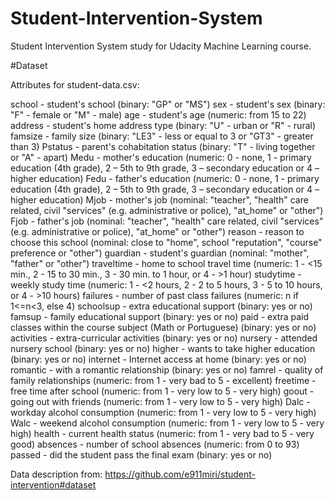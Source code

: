 # Student-Intervention-System
Student Intervention System study for Udacity Machine Learning course.

#Dataset

Attributes for student-data.csv:

school - student's school (binary: "GP" or "MS")
sex - student's sex (binary: "F" - female or "M" - male)
age - student's age (numeric: from 15 to 22)
address - student's home address type (binary: "U" - urban or "R" - rural)
famsize - family size (binary: "LE3" - less or equal to 3 or "GT3" - greater than 3)
Pstatus - parent's cohabitation status (binary: "T" - living together or "A" - apart)
Medu - mother's education (numeric: 0 - none, 1 - primary education (4th grade), 2 – 5th to 9th grade, 3 – secondary education or 4 – higher education)
Fedu - father's education (numeric: 0 - none, 1 - primary education (4th grade), 2 – 5th to 9th grade, 3 – secondary education or 4 – higher education)
Mjob - mother's job (nominal: "teacher", "health" care related, civil "services" (e.g. administrative or police), "at_home" or "other")
Fjob - father's job (nominal: "teacher", "health" care related, civil "services" (e.g. administrative or police), "at_home" or "other")
reason - reason to choose this school (nominal: close to "home", school "reputation", "course" preference or "other")
guardian - student's guardian (nominal: "mother", "father" or "other")
traveltime - home to school travel time (numeric: 1 - <15 min., 2 - 15 to 30 min., 3 - 30 min. to 1 hour, or 4 - >1 hour)
studytime - weekly study time (numeric: 1 - <2 hours, 2 - 2 to 5 hours, 3 - 5 to 10 hours, or 4 - >10 hours)
failures - number of past class failures (numeric: n if 1<=n<3, else 4)
schoolsup - extra educational support (binary: yes or no)
famsup - family educational support (binary: yes or no)
paid - extra paid classes within the course subject (Math or Portuguese) (binary: yes or no)
activities - extra-curricular activities (binary: yes or no)
nursery - attended nursery school (binary: yes or no)
higher - wants to take higher education (binary: yes or no)
internet - Internet access at home (binary: yes or no)
romantic - with a romantic relationship (binary: yes or no)
famrel - quality of family relationships (numeric: from 1 - very bad to 5 - excellent)
freetime - free time after school (numeric: from 1 - very low to 5 - very high)
goout - going out with friends (numeric: from 1 - very low to 5 - very high)
Dalc - workday alcohol consumption (numeric: from 1 - very low to 5 - very high)
Walc - weekend alcohol consumption (numeric: from 1 - very low to 5 - very high)
health - current health status (numeric: from 1 - very bad to 5 - very good)
absences - number of school absences (numeric: from 0 to 93)
passed - did the student pass the final exam (binary: yes or no)

Data description from: https://github.com/e911miri/student-intervention#dataset
